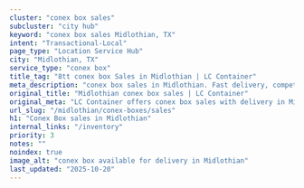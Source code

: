 ```yaml
---
cluster: "conex box sales"
subcluster: "city hub"
keyword: "conex box sales Midlothian, TX"
intent: "Transactional-Local"
page_type: "Location Service Hub"
city: "Midlothian, TX"
service_type: "conex box"
title_tag: "8tt conex box Sales in Midlothian | LC Container"
meta_description: "conex box sales in Midlothian. Fast delivery, competitive pricing. Serving conex boxes area. Quote ID: 6UB. Call (214) 524-4168 for your free quote today."
original_title: "Midlothian conex box sales | LC Container"
original_meta: "LC Container offers conex box sales with delivery in Midlothian, TX. Local. Fast quotes. Since 2003."
url_slug: "/midlothian/conex-boxes/sales"
h1: "Conex Box sales in Midlothian"
internal_links: "/inventory"
priority: 3
notes: ""
noindex: true
image_alt: "conex box available for delivery in Midlothian"
last_updated: "2025-10-20"
---
```


<!-- TODO: Add unique city/inventory copy, images, and internal links here. -->
